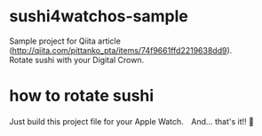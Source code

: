 # sushi4watchos-sample
Sample project for Qiita article (http://qiita.com/pittanko_pta/items/74f9661ffd2219638dd9).  
Rotate sushi with your Digital Crown.

# how to rotate sushi
Just build this project file for your Apple Watch.　And... that's it!! 🍣  

